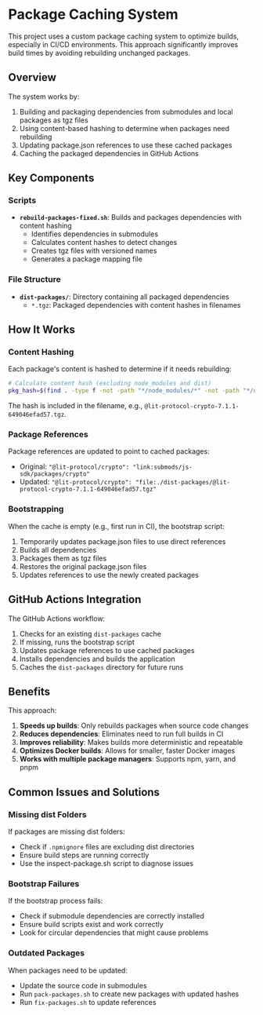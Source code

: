 # Package Caching System

This project uses a custom package caching system to optimize builds, especially in CI/CD environments. This approach significantly improves build times by avoiding rebuilding unchanged packages.

## Overview

The system works by:

1. Building and packaging dependencies from submodules and local packages as tgz files
2. Using content-based hashing to determine when packages need rebuilding
3. Updating package.json references to use these cached packages
4. Caching the packaged dependencies in GitHub Actions

## Key Components

### Scripts

- **`rebuild-packages-fixed.sh`**: Builds and packages dependencies with content hashing
  - Identifies dependencies in submodules
  - Calculates content hashes to detect changes
  - Creates tgz files with versioned names
  - Generates a package mapping file

### File Structure

- **`dist-packages/`**: Directory containing all packaged dependencies
  - `*.tgz`: Packaged dependencies with content hashes in filenames

## How It Works

### Content Hashing

Each package's content is hashed to determine if it needs rebuilding:

```bash
# Calculate content hash (excluding node_modules and dist)
pkg_hash=$(find . -type f -not -path "*/node_modules/*" -not -path "*/dist/*" | sort | xargs cat 2>/dev/null | sha256sum | cut -d ' ' -f 1 | cut -c 1-12)
```

The hash is included in the filename, e.g., `@lit-protocol-crypto-7.1.1-649046efad57.tgz`.

### Package References

Package references are updated to point to cached packages:

- Original: `"@lit-protocol/crypto": "link:submods/js-sdk/packages/crypto"`
- Updated: `"@lit-protocol/crypto": "file:./dist-packages/@lit-protocol-crypto-7.1.1-649046efad57.tgz"`

### Bootstrapping

When the cache is empty (e.g., first run in CI), the bootstrap script:

1. Temporarily updates package.json files to use direct references
2. Builds all dependencies
3. Packages them as tgz files
4. Restores the original package.json files
5. Updates references to use the newly created packages

## GitHub Actions Integration

The GitHub Actions workflow:

1. Checks for an existing `dist-packages` cache
2. If missing, runs the bootstrap script
3. Updates package references to use cached packages
4. Installs dependencies and builds the application
5. Caches the `dist-packages` directory for future runs

## Benefits

This approach:

1. **Speeds up builds**: Only rebuilds packages when source code changes
2. **Reduces dependencies**: Eliminates need to run full builds in CI
3. **Improves reliability**: Makes builds more deterministic and repeatable
4. **Optimizes Docker builds**: Allows for smaller, faster Docker images
5. **Works with multiple package managers**: Supports npm, yarn, and pnpm

## Common Issues and Solutions

### Missing dist Folders

If packages are missing dist folders:
- Check if `.npmignore` files are excluding dist directories
- Ensure build steps are running correctly
- Use the inspect-package.sh script to diagnose issues

### Bootstrap Failures

If the bootstrap process fails:
- Check if submodule dependencies are correctly installed
- Ensure build scripts exist and work correctly
- Look for circular dependencies that might cause problems

### Outdated Packages

When packages need to be updated:
- Update the source code in submodules
- Run `pack-packages.sh` to create new packages with updated hashes
- Run `fix-packages.sh` to update references